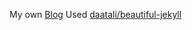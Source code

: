 My own [Blog](http://lookwada.de) 
Used [daatali/beautiful-jekyll](https://github.com/daattali/beautiful-jekyll)
